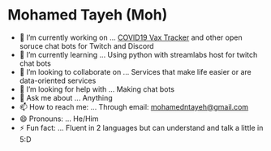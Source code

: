 # Mohamed Tayeh (Moh)

- 🔭 I’m currently working on ... [COVID19 Vax Tracker](https://covid.mohamedtayeh.com/) and other open soruce chat bots for Twitch and Discord
- 🌱 I’m currently learning ... Using python with streamlabs host for twitch chat bots
- 👯 I’m looking to collaborate on ... Services that make life easier or are data-oriented services
- 🤔 I’m looking for help with ... Making chat bots
- 💬 Ask me about ... Anything
- 📫 How to reach me: ... Through email: mohamedntayeh@gmail.com
- 😄 Pronouns: ... He/Him
- ⚡ Fun fact: ... Fluent in 2 languages but can understand and talk a little in 5:D
